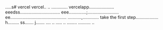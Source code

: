 .....s# vercel
vercel..
..
.............
vercelapp....................
eeedss................................
eee..............;.........................
 ee.............................................
...........,.............
 take the first step..................
h.........
ss.......
j.......
....
..
.....
..
........
..........
..
